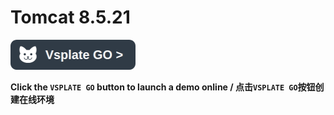 # Tomcat 8.5.21

<a href="https://www.vsplate.com/?docker-compose=https://github.com/vsplate/dcenvs/tomcat/8.5.21"><img alt="VSPLATE GO" src="https://raw.githubusercontent.com/vsplate/images/master/vsgo_btn.png" width="200px"></a>

**Click the `VSPLATE GO` button to launch a demo online / 点击`VSPLATE GO`按钮创建在线环境**
